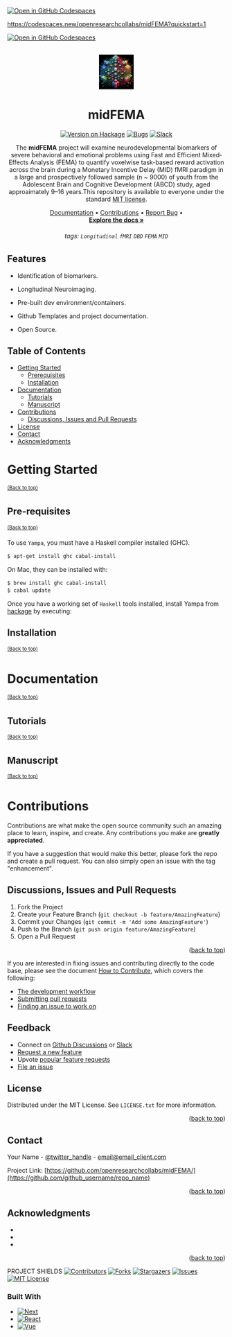 <!-- Improved compatibility of back to top link -->
<a name="readme-top"></a>

<a href='https://codespaces.new/openresearchcollabs/midFEMA?quickstart=1'><img src='https://github.com/codespaces/badge.svg' alt='Open in GitHub Codespaces' style='max-width: 100%;'></a>

https://codespaces.new/openresearchcollabs/midFEMA?quickstart=1

[![Open in GitHub Codespaces](https://github.com/codespaces/badge.svg)](https://codespaces.new/openresearchcollabs/midFEMA?quickstart=1)

<!-- PROJECT LOGO  -->
<br />
<div align="center">
  <a href="https://github.com/openresearchcollabs/midFEMA">
    <img src="img/logo.jpg" alt="Logo" width="80" height="80">
  </a>
 

<div align="center">

# midFEMA

[![Version on Hackage](https://img.shields.io/badge/any_text-you_like-blue)](https://xxxxx)
[![Bugs](https://img.shields.io/github/issues/microsoft/vscode/bug.svg)](https://github.com/microsoft/vscode/issues?utf8=✓&q=is%3Aissue+is%3Aopen+label%3Abug)
[![Slack](https://img.shields.io/badge/chat-on%20gitter-yellow.svg)](https://gitter.im/Microsoft/vscode)

  <p align="center">
  The <strong>midFEMA</strong> project will examine neurodevelopmental biomarkers of severe behavioral and emotional problems using Fast and Efficient Mixed‐Effects Analysis (FEMA) to quantify voxelwise task-based reward activation across the brain during a Monetary Incentive Delay (MID) fMRI paradigm in a large and prospectively followed sample (n ~ 9000) of youth from the Adolescent Brain and Cognitive Development (ABCD) study, aged approaimately 9–16 years.This repository is available to everyone under the standard <a href="https://github.com/microsoft/vscode/blob/main/LICENSE.txt">MIT license</a>.
    </p>

[Documentation](#documentation) •
[Contributions](#contributions) •
[Report Bug](#report-bug) •
    <br />
    <a href="https://github.com/openresearchcollabs/midFEMA"><strong>Explore the docs »</strong></a>
</div>

###### tags: `Longitudinal` `fMRI` `DBD` `FEMA` `MID` 

</div>

## Features

- Identification of biomarkers.

- Longitudinal Neuroimaging.

- Pre-built dev environment/containers.

- Github Templates and project documentation.

- Open Source.

## Table of Contents
- [Getting Started](#getting-started)
  - [Prerequisites](#prerequisites)
  - [Installation](#installation)
- [Documentation](#documentation)
  - [Tutorials](#tutorials)
  - [Manuscript](#manuscript)
- [Contributions](#contributions)
  - [Discussions, Issues and Pull Requests](#discussions-issues-and-pull-requests)
- [License](#license)
- [Contact](#contact )
- [Acknowledgments](#acknowledgments)

# Getting Started
<sup>[(Back to top)](#table-of-contents)</sup>

## Pre-requisites
<sup>[(Back to top)](#table-of-contents)</sup>

To use `Yampa`, you must have a Haskell compiler installed (GHC).

```sh
$ apt-get install ghc cabal-install
```

On Mac, they can be installed with:

```sh
$ brew install ghc cabal-install
$ cabal update
```

Once you have a working set of `Haskell` tools installed, install Yampa from
[hackage](http://hackage.haskell.org/package/Yampa) by executing:

## Installation
<sup>[(Back to top)](#table-of-contents)</sup>

# Documentation
<sup>[(Back to top)](#table-of-contents)</sup>

## Tutorials
<sup>[(Back to top)](#table-of-contents)</sup>

## Manuscript
<sup>[(Back to top)](#table-of-contents)</sup>

# Contributions

Contributions are what make the open source community such an amazing place to learn, inspire, and create. Any contributions you make are **greatly appreciated**.

If you have a suggestion that would make this better, please fork the repo and create a pull request. You can also simply open an issue with the tag "enhancement".

## Discussions, Issues and Pull Requests 

1. Fork the Project
2. Create your Feature Branch (`git checkout -b feature/AmazingFeature`)
3. Commit your Changes (`git commit -m 'Add some AmazingFeature'`)
4. Push to the Branch (`git push origin feature/AmazingFeature`)
5. Open a Pull Request

<p align="right">(<a href="#readme-top">back to top</a>)</p>

If you are interested in fixing issues and contributing directly to the code base,
please see the document [How to Contribute](https://github.com/microsoft/vscode/wiki/How-to-Contribute), which covers the following:

* [The development workflow](https://github.com/microsoft/vscode/wiki/How-to-Contribute#debugging)
* [Submitting pull requests](https://github.com/microsoft/vscode/wiki/How-to-Contribute#pull-requests)
* [Finding an issue to work on](https://github.com/microsoft/vscode/wiki/How-to-Contribute#where-to-contribute)



## Feedback

* Connect on [Github Discussions](https://xxx) or [Slack](https://xxx)
* [Request a new feature](CONTRIBUTING.md)
* Upvote [popular feature requests](https://github.com/microsoft/vscode/issues?q=is%3Aopen+is%3Aissue+label%3Afeature-request+sort%3Areactions-%2B1-desc)
* [File an issue](https://github.com/microsoft/vscode/issues)

<!-- LICENSE -->
## License

Distributed under the MIT License. See `LICENSE.txt` for more information.

<p align="right">(<a href="#readme-top">back to top</a>)</p>

<!-- CONTACT -->
## Contact

Your Name - [@twitter_handle](https://twitter.com/twitter_handle) - email@email_client.com

Project Link: [https://github.com/openresearchcollabs/midFEMA/](https://github.com/github_username/repo_name)

<p align="right">(<a href="#readme-top">back to top</a>)</p>

<!-- ACKNOWLEDGMENTS -->
## Acknowledgments

* []()
* []()
* []()

<p align="right">(<a href="#readme-top">back to top</a>)</p>

PROJECT SHIELDS 
[![Contributors][contributors-shield]][contributors-url]
[![Forks][forks-shield]][forks-url]
[![Stargazers][stars-shield]][stars-url]
[![Issues][issues-shield]][issues-url]
[![MIT License][license-shield]][license-url]

### Built With

* [![Next][Next.js]][Next-url]
* [![React][React.js]][React-url]
* [![Vue][Vue.js]][Vue-url]

<!-- MARKDOWN LINKS & IMAGES -->
[contributors-shield]: https://img.shields.io/github/contributors/github_username/repo_name.svg?style=for-the-badge
[contributors-url]: https://github.com/github_username/repo_name/graphs/contributors
[forks-shield]: https://img.shields.io/github/forks/github_username/repo_name.svg?style=for-the-badge
[forks-url]: https://github.com/github_username/repo_name/network/members
[stars-shield]: https://img.shields.io/github/stars/github_username/repo_name.svg?style=for-the-badge
[stars-url]: https://github.com/github_username/repo_name/stargazers
[issues-shield]: https://img.shields.io/github/issues/github_username/repo_name.svg?style=for-the-badge
[issues-url]: https://github.com/github_username/repo_name/issues
[license-shield]: https://img.shields.io/github/license/github_username/repo_name.svg?style=for-the-badge
[license-url]: https://github.com/github_username/repo_name/blob/master/LICENSE.txt
[Next.js]: https://img.shields.io/badge/next.js-000000?style=for-the-badge&logo=nextdotjs&logoColor=white
[Next-url]: https://nextjs.org/
[React.js]: https://img.shields.io/badge/React-20232A?style=for-the-badge&logo=react&logoColor=61DAFB
[React-url]: https://reactjs.org/
[Vue.js]: https://img.shields.io/badge/Vue.js-35495E?style=for-the-badge&logo=vuedotjs&logoColor=4FC08D
[Vue-url]: https://vuejs.org/



